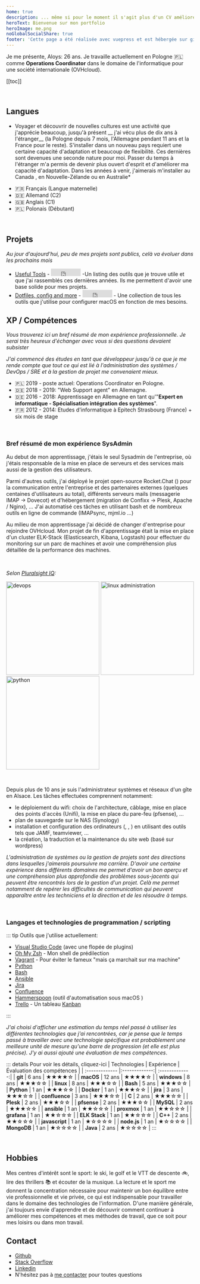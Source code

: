 ```yaml
---
home: true
description: ... même si pour le moment il s'agit plus d'un CV amélioré
heroText: Bienvenue sur mon portfolio
heroImage: me.png
noGlobalSocialShare: true
footer: 'Cette page a été réalisée avec vuepress et est hébergée sur github.'
---
```


Je me présente, Aloys: 26 ans. Je travaille actuellement en Pologne :poland: comme __Operations Coordinator__ dans le domaine de l'informatique pour une société internationale (OVHcloud). 

[[toc]]

<br />

## <font-awesome-icon icon="language"/> Langues
* Voyager et découvrir de nouvelles cultures est une activité que j'apprécie beaucoup, jusqu'à présent __ j'ai vécu plus de dix ans à l'étranger__ (la Pologne depuis 7 mois, l'Allemagne pendant 11 ans et la France pour le reste). S'installer dans un nouveau pays requiert une certaine capacité d'adaptation et beaucoup de flexibilité. Ces dernières sont devenues une seconde nature pour moi. Passer du temps à l'étranger m'a permis de devenir plus ouvert d'esprit et d'améliorer ma capacité d'adaptation. Dans les années à venir, j'aimerais m'installer au Canada <font-awesome-icon :icon="['fab', 'canadian-maple-leaf']" />, en Nouvelle-Zélande ou en Australie*

- :fr: Français (Langue maternelle)
- :de: Allemand (C2)
- :uk: Anglais (C1)
- :poland: Polonais (Débutant)

<br />

## <font-awesome-icon :icon="['fas', 'lightbulb']"/> Projets
*Au jour d'aujourd'hui, peu de mes projets sont publics, celà va évoluer dans les prochains mois*

* [Useful Tools](https://trolologuy.github.io/useful-tools/) - <iframe src="https://ghbtns.com/github-btn.html?user=trolologuy&repo=useful-tools&type=star&count=true&size=small" frameborder="0" scrolling="0" width="80" height="20" title="Star twbs/bootstrap on GitHub"></iframe> -Un listing des outils que je trouve utile et que j'ai rassemblés ces dernières années. Ils me permettent d'avoir une base solide pour mes projets.
* [Dotfiles, config and more](https://github.com/trolologuy/macOS-dotfiles-config-and-more) - <iframe src="https://ghbtns.com/github-btn.html?user=trolologuy&repo=macOS-dotfiles-config-and-more&type=star&count=true&size=small" frameborder="0" scrolling="0" width="80" height="20" title="Star twbs/bootstrap on GitHub"></iframe> - Une collection de tous les outils que j'utilise pour configurer macOS <font-awesome-icon :icon="['fab', 'apple']" /> en fonction de mes besoins.


## <font-awesome-icon icon="code"/> XP / Compétences
*Vous trouverez ici un bref résumé de mon expérience professionnelle. Je serai très heureux d'échanger avec vous si des questions devaient subsister*

*J'ai commencé des études en tant que développeur jusqu'à ce que je me rende compte que tout ce qui est lié à l'administration des systèmes / DevOps / SRE et à la gestion de projet me convenaient mieux.*

- :poland: 2019 - poste actuel: Operations Coordinator en Pologne.
- :de: 2018 - 2019: "Web Support agent" en Allemagne.
- :de: 2016 - 2018: Apprentissage en Allemagne en tant qu'"__Expert en informatique - Spécialisation intégration des systèmes__".
- :fr: 2012 - 2014: Etudes d'informatique à Epitech Strasbourg (France) + six mois de stage

<br />

### <font-awesome-icon icon="server"/> Bref résumé de mon expérience SysAdmin
Au debut de mon apprentissage, j'étais le seul Sysadmin de l'entreprise, où j'étais responsable de la mise en place de serveurs et des services mais aussi de la gestion des utilisateurs.

Parmi d'autres outils, j'ai déployé le projet open-source Rocket.Chat (<font-awesome-icon :icon="['fab', 'rocketchat']" />) pour la communication entre l'entreprise et des partenaires externes (quelques centaines d'utilisateurs au total), différents serveurs mails (messagerie IMAP -> Dovecot) et d'hébergement (migration de Confixx -> Plesk, Apache / Nginx), ...
J'ai automatisé ces tâches en utilisant bash et de nombreux outils en ligne de commande (IMAPsync, mjml.io ...)

Au milieu de mon apprentissage j'ai décidé de changer d'entreprise pour rejoindre OVHcloud.
Mon projet de fin d'apprentissage était la mise en place d'un cluster ELK-Stack (Elasticsearch, Kibana, Logstash) pour effectuer du monitoring sur un parc de machines et avoir une compréhension plus détaillée de la performance des machines.

<br />

*Selon [Pluralsight IQ](https://stackoverflow.com/story/aloys):*

<a href="https://stackoverflow.com/story/aloys"><img src="https://i.stack.imgur.com/wVREY.png" alt="devops" width="250"/></a>
<a href="https://stackoverflow.com/story/aloys"><img src="https://i.stack.imgur.com/nCM00.png" href="https://stackoverflow.com/story/aloys" alt="linux administration" width="250"/></a>
<a href="https://stackoverflow.com/story/aloys"><img src="https://i.stack.imgur.com/5YB9e.png" href="https://stackoverflow.com/story/aloys" alt="python" width="250"/></a>

<br />

Depuis plus de 10 ans je suis l'administrateur systèmes et réseaux d'un gîte en Alsace. 
Les tâches effectuées comprennent notamment:
-  le déploiement du wifi: choix de l'architecture, câblage, mise en place des points d'accès (Unifi), la mise en place du pare-feu (pfsense), ... 
- plan de sauvegarde sur le NAS (Synology)
- installation et configuration des ordinateurs (<font-awesome-icon :icon="['fab', 'apple']" />, <font-awesome-icon :icon="['fab', 'windows']" />, <font-awesome-icon :icon="['fab', 'linux']" />) en utilisant des outils tels que JAMF, teamviewer, ...
- la création, la traduction et la maintenance du site web (basé sur wordpress)

*L'administration de systèmes ou la gestion de projets sont des directions dans lesquelles j'aimerais poursuivre ma carrière. D'avoir une certaine expérience dans différents domaines me permet d'avoir un bon aperçu et une compréhension plus approfondie des problèmes sous-jacents qui peuvent être rencontrés lors de la gestion d'un projet.*
*Celà me permet notamment de repérer les difficultés de communication qui peuvent apparaître entre les techniciens et la direction et de les résoudre à temps.*

<br />

### <font-awesome-icon icon="code-branch"/> Langages et technologies de programmation / scripting
::: tip <font-awesome-icon :icon="['fas', 'tools']"/> Outils que j'utilise actuellement:
- [Visual Studio Code](https://code.visualstudio.com/) (avec une flopée de plugins)
- [Oh My Zsh](https://ohmyz.sh/) - Mon shell de prédilection
- [Vagrant](https://www.vagrantup.com/) - Pour éviter le fameux "mais ça marchait sur ma machine"
- [<font-awesome-icon :icon="['fab', 'python']" /> Python](https://www.python.org/about/)
- [<font-awesome-icon icon="terminal"/> Bash](https://en.wikipedia.org/wiki/Bash_(Unix_shell)) 
- [Ansible](https://www.ansible.com/overview/how-ansible-works)
- [<font-awesome-icon :icon="['fab', 'jira']" /> Jira](https://www.atlassian.com/software/jira)
- [<font-awesome-icon :icon="['fab', 'confluence']" /> Confluence](https://www.atlassian.com/software/confluence)
- [Hammerspoon](https://www.hammerspoon.org/) (outil d'automatisation sous macOS <font-awesome-icon :icon="['fab', 'apple']" />)
- [<font-awesome-icon :icon="['fab', 'trello']" /> Trello](https://trello.com/) - Un tableau [Kanban](https://fr.wikipedia.org/wiki/Kanban_(d%C3%A9veloppement))

:::

*J'ai choisi d'afficher une estimation du temps réel passé à utiliser les différentes technologies que j'ai rencontrées, car je pense que le temps passé à travailler avec une technologie spécifique est probablement une meilleure unité de mesure qu'une barre de progression (et elle est plus précise). J'y ai aussi ajouté une évaluation de mes compétences*.

::: details Pour voir les détails, cliquez-ici
| Technologies        | Expérience   | Évaluation des compétences |
| :------------- |:-------------:| :-------------:|
| __git__     |  6 ans | ★★★★☆  | 
| __<font-awesome-icon :icon="['fab', 'apple']" /> macOS__      | 12 ans      | ★★★★☆ |
| __<font-awesome-icon :icon="['fab', 'windows']" /> windows__      | 8 ans      | ★★★☆☆ |
| __<font-awesome-icon :icon="['fab', 'linux']" /> linux__      | 8 ans      | ★★★☆☆ |
| __Bash__      | 5 ans      | ★★★☆☆ |
| __<font-awesome-icon :icon="['fab', 'python']" /> Python__ | 1 an  | ★★★☆☆ |
| __<font-awesome-icon :icon="['fab', 'docker']" /> Docker__ | 1 an | ★★★☆☆ |
| __<font-awesome-icon :icon="['fab', 'jira']" /> jira__ | 3 ans      | ★★★☆☆ |
| __<font-awesome-icon :icon="['fab', 'confluence']" /> confluence__ | 3 ans      | ★★★☆☆ |
| __C__ | 2 ans      | ★★★☆☆ |
| __Plesk__ | 2 ans | ★★★☆☆ |
| __pfsense__ | 2 ans | ★★★☆☆ |
| __MySQL__ | 2 ans | ★★★☆☆ |
| __ansible__ | 1 an | ★★☆☆☆ |
| __proxmox__ | 1 an  | ★★☆☆☆ |
| __grafana__ | 1 an  | ★★☆☆☆ |
| __ELK Stack__ | 1 an  | ★★☆☆☆ |
| __C++__ | 2 ans  | ★★☆☆☆ |
| __<font-awesome-icon :icon="['fab', 'js']" /> javascript__ | 1 an  | ★☆☆☆☆ |
| __<font-awesome-icon :icon="['fab', 'node']" /> node.js__ | 1 an  | ★☆☆☆☆ |
| __MongoDB__ | 1 an  | ★☆☆☆☆ |
| __<font-awesome-icon :icon="['fab', 'java']" /> Java__ | 2 ans | ★☆☆☆☆ |
:::

<br />

## <font-awesome-icon icon="user-astronaut"/> Hobbies
Mes centres d'intérêt sont le sport: le ski, le golf et le VTT de descente :bike:, lire des thrillers :books: et écouter de la musique.
La lecture et le sport me donnent la concentration nécessaire pour maintenir un bon équilibre entre vie professionnelle et vie privée, ce qui est indispensable pour travailler dans le domaine des technologies de l'information.
D'une manière générale, j'ai toujours envie d'apprendre et de découvrir comment continuer à améliorer mes compétences et mes méthodes de travail, que ce soit pour mes loisirs ou dans mon travail.

## <font-awesome-icon icon="users"/> Contact
- [<font-awesome-icon :icon="['fab', 'github']" /> Github](https://github.com/trolologuy)
- [<font-awesome-icon :icon="['fab', 'stack-overflow']" /> Stack Overflow](https://stackoverflow.com/users/story/2695641)
- [<font-awesome-icon :icon="['fab', 'linkedin']" /> Linkedin](https://www.linkedin.com/in/aloys-dillar/)
- N'hésitez pas à [me contacter](mailto:trolologuy.github@gmail.com) pour toutes questions